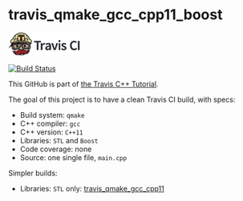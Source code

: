 # travis_qmake_gcc_cpp11_boost

[![Travis CI logo](TravisCI.png)](https://travis-ci.org)

[![Build Status](https://travis-ci.org/richelbilderbeek/travis_qmake_gcc_cpp11_boost.svg?branch=master)](https://travis-ci.org/richelbilderbeek/travis_qmake_gcc_cpp11_boost)

This GitHub is part of [the Travis C++ Tutorial](https://github.com/richelbilderbeek/travis_cpp_tutorial).

The goal of this project is to have a clean Travis CI build, with specs:
 * Build system: `qmake`
 * C++ compiler: `gcc`
 * C++ version: `C++11`
 * Libraries: `STL` and `Boost`
 * Code coverage: none
 * Source: one single file, `main.cpp`

Simpler builds:
 * Libraries: `STL` only: [travis_qmake_gcc_cpp11](https://www.github.com/richelbilderbeek/travis_qmake_gcc_cpp11)
